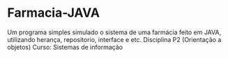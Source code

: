 # Farmacia-JAVA
Um programa simples simulado o sistema de uma farmácia feito em JAVA, utilizando herança, repositorio, interface e etc.
Disciplina P2 (Orientação a objetos)
Curso: Sistemas de informação 
